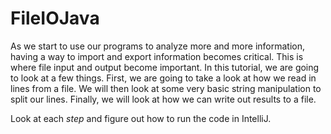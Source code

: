 # FileIOJava

As we start to use our programs to analyze more and more information, having a way to import and export information becomes critical. 
This is where file input and output become important. In this tutorial, we are going to look at a few things. 
First, we are going to take a look at how we read in lines from a file. 
We will then look at some very basic string manipulation to split our lines. Finally, we will look at how we can write out results to a file.

Look at each *step* and figure out how to run the code in IntelliJ.
